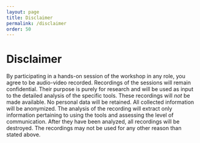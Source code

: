 ```yaml
---
layout: page
title: Disclaimer
permalink: /disclaimer
order: 50
---
```


# Disclaimer

By participating in a hands-on session of the workshop in any role, you agree to be audio-video recorded.
Recordings of the sessions will remain confidential.
Their purpose is purely for research and will be used as input to the detailed analysis of the specific tools. These recordings will *not* be made available. No personal data will be retained. All collected information will be anonymized. The analysis of the recording will extract only information pertaining to using the tools and assessing the level of communication. After they have been analyzed, all recordings will be destroyed. The recordings may not be used for any other reason than stated above.